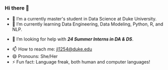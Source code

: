 ### Hi there 👋

<!--
**carrieli15/carrieli15** is a ✨ _special_ ✨ repository because its `README.md` (this file) appears on your GitHub profile.

Here are some ideas to get you started:

-->

- 🔭 I’m a currently master's student in Data Science at Duke University.
- 🌱 I’m currently learning Data Engineering, Data Modeling, Python, R, and NLP.
<!--
- 👯 I’m looking to collaborate on ...
-->
- 🤔 I’m looking for help with ***24 Summer Interns in DA & DS***.
<!--
- 💬 Ask me about ...
-->
- 📫 How to reach me: jl1254@duke.edu
- 😄 Pronouns: She/Her
- ⚡ Fun fact: Language freak, both human and computer languages!


